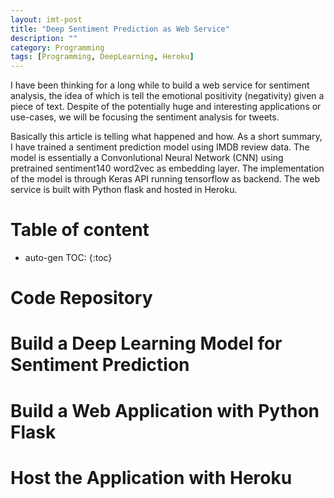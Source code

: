 ```yaml
---
layout: imt-post
title: "Deep Sentiment Prediction as Web Service"
description: ""
category: Programming
tags: [Programming, DeepLearning, Heroku]
---
```




I have been thinking for a long while to build a web service for sentiment analysis, the idea of which is tell the emotional positivity (negativity) given a piece of text.  Despite of the potentially huge and interesting applications or use-cases, we will be focusing the sentiment analysis for tweets.

Basically this article is telling what happened and how.
As a short summary, I have trained a sentiment prediction model using IMDB review data.
The model is essentially a Convonlutional Neural Network (CNN) using pretrained sentiment140 word2vec as embedding layer.
The implementation of the model is through Keras API running tensorflow as backend.
The web service is built with Python flask and hosted in Heroku.

 
# Table of content
* auto-gen TOC:
{:toc}


# Code Repository 



# Build a Deep Learning Model for Sentiment Prediction

##  

# Build a Web Application with Python Flask

# Host the Application with Heroku 
